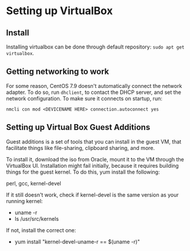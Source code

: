 # Setting up VirtualBox

## Install

Installing virtualbox can be done through default repository: `sudo apt get virtualbox`.

## Getting networking to work 

For some reason, CentOS 7.9 doesn't automatically connect the network adapter. To do so, run `dhclient`, to contact the DHCP server, and set the network configuration. To make sure it connects on startup, run: 

`nmcli con mod <DEVICENAME HERE> connection.autoconnect yes`

## Setting up Virtual Box Guest Additions 

Guest additions is a set of tools that you can install in the guest VM, that facilitate things like file-sharing, clipboard sharing, and more. 

To install it, download the iso from Oracle, mount it to the VM through the VirtualBox UI. Installation might fail initially, because it requires building things for the guest kernel. To do this, yum install the following: 

perl, gcc, kernel-devel 

If it still doesn't work, check if kernel-devel is the same version as your running kernel: 

- uname -r 
- ls /usr/src/kernels 

If not, install the correct one: 

- yum install "kernel-devel-uname-r == $(uname -r)"

